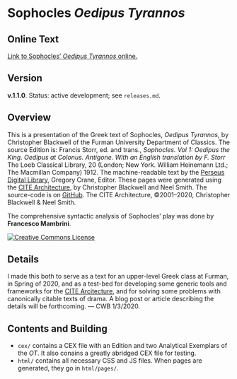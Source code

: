 # Sophocles *Oedipus Tyrannos*

## Online Text

[Link to Sophocles’ *Oedipus Tyrannos* online.](http://folio2.furman.edu/ot/pages/)

## Version 

**v.1.1.0**. Status: active development; see `releases.md`.

## Overview

This is a presentation of the Greek text of Sophocles, <i>Oedipus Tyrannos</i>, by Christopher Blackwell of the Furman University Department of Classics. The source Edition is:  Francis Storr, ed. and trans., <i>Sophocles. Vol 1: Oedipus the King. Oedipus at Colonus. Antigone. With an English translation by F. Storr</i> The Loeb Classical Library, 20 (London; New York. William Heinemann Ltd.; The Macmillan Company) 1912. The machine-readable text by the <a href="http://www.perseus.tufts.edu/hopper/text?doc=Perseus:text:1999.01.0191">Perseus Digital Library</a>, Gregory Crane, Editor. These pages were generated using the <a href="http://cite-architecture.org">CITE Architecture</a>, by Christopher Blackwell and Neel Smith. The source-code is on <a href="https://github.com/Eumaeus/Oedipus_2019">GitHub</a>. The CITE Architecture, ©2001–2020, Christopher Blackwell &amp; Neel Smith. 

The comprehensive syntactic analysis of Sophocles’ play was done by <b>Francesco Mambrini</b>.

<a rel="license" href="http://creativecommons.org/licenses/by-nc/4.0/"><img alt="Creative Commons License" style="border-width:0" src="https://i.creativecommons.org/l/by-nc/4.0/88x31.png" /></a>

## Details

I made this both to serve as a text for an upper-level Greek class at Furman, in Spring of 2020, and as a test-bed for developing some generic tools and frameworks for the [CITE Arcitecture](http://cite-architecture.org), and for solving some problems with canonically citable texts of drama. A blog post or article describing the details will be forthcoming. — CWB 1/3/2020.

## Contents and Building

- `cex/` contains a CEX file with an Edition and two Analytical Exemplars of the *OT*. It also conains a greatly abridged CEX file for testing.
- `html/` contains all necessary CSS and JS files. When pages are generated, they go in `html/pages/`.

